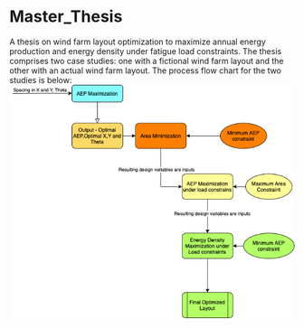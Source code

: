 # Master_Thesis
A thesis on wind farm layout optimization to maximize annual energy production and energy density under fatigue load constraints. The thesis comprises two case studies: one with a fictional wind farm layout and the other with an actual wind farm layout. The process flow chart for the two studies is below:
![Flowchart](./thesis_vik.drawio.png)

